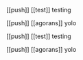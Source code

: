 [[push]] [[test]] testing

[[push]] [[agorans]] yolo

[[push]] [[test]] testing

[[push]] [[agorans]] yolo